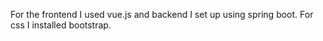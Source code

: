 For the frontend I used vue.js and backend I set up using spring boot. 
For css I installed bootstrap. 
